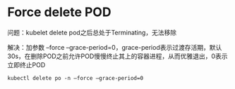 # Force delete POD

问题：kubelet delete pod之后总处于Terminating，无法移除

解决：加参数 –force –grace-period=0，grace-period表示过渡存活期，默认30s，在删除POD之前允许POD慢慢终止其上的容器进程，从而优雅退出，0表示立即终止POD

`kubectl delete po -n –force –grace-period=0`

